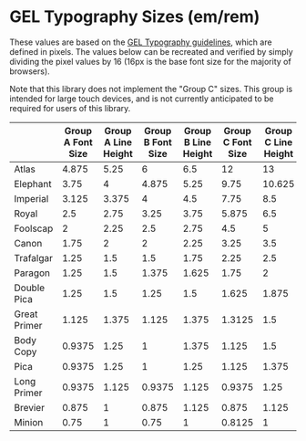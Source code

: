  # GEL Typography Sizes (em/rem)
 
These values are based on the [GEL Typography guidelines](https://www.bbc.co.uk/gel/guidelines/typography#type-sizes), which are defined in pixels. The values below can be recreated and verified by simply dividing the pixel values by 16 (16px is the base font size for the majority of browsers).

Note that this library does not implement the "Group C" sizes. This group is intended for large touch devices, and is not currently anticipated to be required for users of this library.

||Group A Font Size|Group A Line Height|Group B Font Size|Group B Line Height|Group C Font Size|Group C Line Height|Group D Font Size|Group D Line Height|
|---|-----------------|-------------------|-----------------|-------------------|-----------------|-------------------|-----------------|-------------------|
|Atlas|4.875|5.25|6|6.5|12|13|8.75|9.25|
|Elephant|3.75|4|4.875|5.25|9.75|10.625|7.25|7.75|
|Imperial|3.125|3.375|4|4.5|7.75|8.5|6|6.5|
|Royal|2.5|2.75|3.25|3.75|5.875|6.5|4.75|5.25|
|Foolscap|2|2.25|2.5|2.75|4.5|5|3.5|3.75|
|Canon|1.75|2|2|2.25|3.25|3.5|2.75|3|
|Trafalgar|1.25|1.5|1.5|1.75|2.25|2.5|2|2.25|
|Paragon|1.25|1.5|1.375|1.625|1.75|2|1.75|2|
|Double Pica|1.25|1.5|1.25|1.5|1.625|1.875|1.5|1.75|
|Great Primer|1.125|1.375|1.125|1.375|1.3125|1.5|1.25|1.5|
|Body Copy|0.9375|1.25|1|1.375|1.125|1.5|1|1.375|
|Pica|0.9375|1.25|1|1.25|1.125|1.375|1|1.25|
|Long Primer|0.9375|1.125|0.9375|1.125|0.9375|1.25|0.875|1.125|
|Brevier|0.875|1|0.875|1.125|0.875|1.125|0.8125|1|
|Minion|0.75|1|0.75|1|0.8125|1|0.75|1|